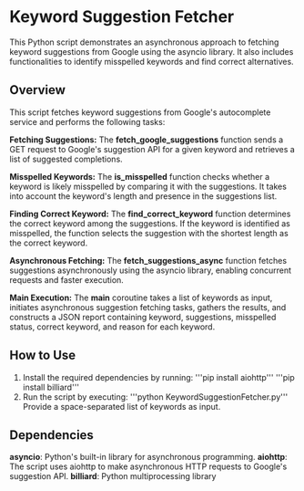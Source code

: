 # Keyword Suggestion Fetcher

This Python script demonstrates an asynchronous approach to fetching keyword suggestions from Google using the asyncio library. It also includes functionalities to identify misspelled keywords and find correct alternatives.

## Overview
This script fetches keyword suggestions from Google's autocomplete service and performs the following tasks:

<b>Fetching Suggestions:</b> The <b>fetch_google_suggestions</b> function sends a GET request to Google's suggestion API for a given keyword and retrieves a list of suggested completions.

<b>Misspelled Keywords:</b> The <b>is_misspelled</b> function checks whether a keyword is likely misspelled by comparing it with the suggestions. It takes into account the keyword's length and presence in the suggestions list.

<b>Finding Correct Keyword:</b> The <b>find_correct_keyword</b> function determines the correct keyword among the suggestions. If the keyword is identified as misspelled, the function selects the suggestion with the shortest length as the correct keyword.

<b>Asynchronous Fetching:</b> The <b>fetch_suggestions_async</b> function fetches suggestions asynchronously using the asyncio library, enabling concurrent requests and faster execution.

<b>Main Execution:</b> The <b>main</b> coroutine takes a list of keywords as input, initiates asynchronous suggestion fetching tasks, gathers the results, and constructs a JSON report containing keyword, suggestions, misspelled status, correct keyword, and reason for each keyword.

## How to Use
1. Install the required dependencies by running:
'''pip install aiohttp'''
'''pip install billiard'''
2. Run the script by executing:
'''python KeywordSuggestionFetcher.py'''
Provide a space-separated list of keywords as input.

## Dependencies
<b>asyncio</b>: Python's built-in library for asynchronous programming.
<b>aiohttp</b>: The script uses aiohttp to make asynchronous HTTP requests to Google's suggestion API.
<b>billiard</b>: Python multiprocessing library